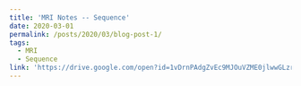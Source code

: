 ```yaml
---
title: 'MRI Notes -- Sequence'
date: 2020-03-01
permalink: /posts/2020/03/blog-post-1/
tags:
  - MRI
  - Sequence
link: 'https://drive.google.com/open?id=1vDrnPAdgZvEc9MJOuVZME0jlwwGLzr2mQymHRPtd17Y'
---
```


